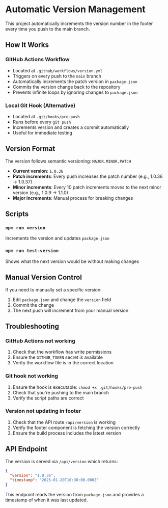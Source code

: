 # Automatic Version Management

This project automatically increments the version number in the footer every time you push to the main branch.

## How It Works

### GitHub Actions Workflow

- Located at `.github/workflows/version.yml`
- Triggers on every push to the `main` branch
- Automatically increments the patch version in `package.json`
- Commits the version change back to the repository
- Prevents infinite loops by ignoring changes to `package.json`

### Local Git Hook (Alternative)

- Located at `.git/hooks/pre-push`
- Runs before every `git push`
- Increments version and creates a commit automatically
- Useful for immediate testing

## Version Format

The version follows semantic versioning: `MAJOR.MINOR.PATCH`

- **Current version**: `1.0.36`
- **Patch increments**: Every push increases the patch number (e.g., 1.0.36 → 1.0.37)
- **Minor increments**: Every 10 patch increments moves to the next minor version (e.g., 1.0.9 → 1.1.0)
- **Major increments**: Manual process for breaking changes

## Scripts

### `npm run version`

Increments the version and updates `package.json`

### `npm run test-version`

Shows what the next version would be without making changes

## Manual Version Control

If you need to manually set a specific version:

1. Edit `package.json` and change the `version` field
2. Commit the change
3. The next push will increment from your manual version

## Troubleshooting

### GitHub Actions not working

1. Check that the workflow has write permissions
2. Ensure the `GITHUB_TOKEN` secret is available
3. Verify the workflow file is in the correct location

### Git hook not working

1. Ensure the hook is executable: `chmod +x .git/hooks/pre-push`
2. Check that you're pushing to the main branch
3. Verify the script paths are correct

### Version not updating in footer

1. Check that the API route `/api/version` is working
2. Verify the footer component is fetching the version correctly
3. Ensure the build process includes the latest version

## API Endpoint

The version is served via `/api/version` which returns:

```json
{
  "version": "1.0.36",
  "timestamp": "2025-01-20T10:30:00.000Z"
}
```

This endpoint reads the version from `package.json` and provides a timestamp of when it was last updated.
